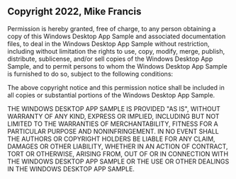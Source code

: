 ## Copyright 2022, Mike Francis


Permission is hereby granted, free of charge, to any person obtaining a copy of this Windows Desktop App Sample and associated documentation files, to deal in the Windows Desktop App Sample without restriction, including without limitation the rights to use, copy, modify, merge, publish, distribute, sublicense, and/or sell copies of the Windows Desktop App Sample, and to permit persons to whom the Windows Desktop App Sample is furnished to do so, subject to the following conditions:

The above copyright notice and this permission notice shall be included in all copies or substantial portions of the Windows Desktop App Sample.

THE WINDOWS DESKTOP APP SAMPLE IS PROVIDED "AS IS", WITHOUT WARRANTY OF ANY KIND, EXPRESS OR IMPLIED, INCLUDING BUT NOT LIMITED TO THE WARRANTIES OF MERCHANTABILITY, FITNESS FOR A PARTICULAR PURPOSE AND NONINFRINGEMENT. IN NO EVENT SHALL THE AUTHORS OR COPYRIGHT HOLDERS BE LIABLE FOR ANY CLAIM, DAMAGES OR OTHER LIABILITY, WHETHER IN AN ACTION OF CONTRACT, TORT OR OTHERWISE, ARISING FROM, OUT OF OR IN CONNECTION WITH THE WINDOWS DESKTOP APP SAMPLE OR THE USE OR OTHER DEALINGS IN THE WINDOWS DESKTOP APP SAMPLE.